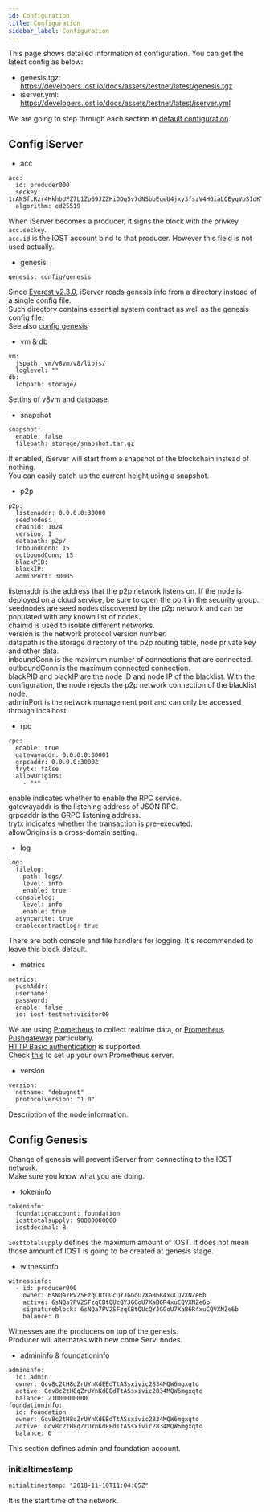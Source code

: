 ```yaml
---
id: Configuration
title: Configuration
sidebar_label: Configuration
---
```


This page shows detailed information of configuration.
You can get the latest config as below:

- genesis.tgz: https://developers.iost.io/docs/assets/testnet/latest/genesis.tgz
- iserver.yml: https://developers.iost.io/docs/assets/testnet/latest/iserver.yml

We are going to step through each section in [default configuration](https://github.com/iost-official/go-iost/tree/master/config).

## Config iServer

- acc

```
acc:
  id: producer000
  seckey: 1rANSfcRzr4HkhbUFZ7L1Zp69JZZHiDDq5v7dNSbbEqeU4jxy3fszV4HGiaLQEyqVpS1dKT9g7zCVRxBVzuiUzB
  algorithm: ed25519
```

When iServer becomes a producer, it signs the block with the privkey `acc.seckey`.   
`acc.id` is the IOST account bind to that producer.
However this field is not used actually.

- genesis

```
genesis: config/genesis
```

Since [Everest v2.3.0](https://github.com/iost-official/go-iost/releases/tag/everest-v2.2.0), iServer reads genesis info from a directory instead of a single config file.   
Such directory contains essential system contract as well as the genesis config file.   
See also [config genesis](#config-genesis)

- vm & db

```
vm:
  jspath: vm/v8vm/v8/libjs/
  loglevel: ""
db:
  ldbpath: storage/
```

Settins of v8vm and database.

- snapshot

```
snapshot:
  enable: false
  filepath: storage/snapshot.tar.gz
```

If enabled, iServer will start from a snapshot of the blockchain instead of nothing.   
You can easily catch up the current height using a snapshot.

- p2p

```
p2p:
  listenaddr: 0.0.0.0:30000
  seednodes:
  chainid: 1024
  version: 1
  datapath: p2p/
  inboundConn: 15
  outboundConn: 15
  blackPID:
  blackIP:
  adminPort: 30005
```

listenaddr is the address that the p2p network listens on. If the node is deployed on a cloud service, be sure to open the port in the security group.  
seednodes are seed nodes discovered by the p2p network and can be populated with any known list of nodes.  
chainid is used to isolate different networks.  
version is the network protocol version number.  
datapath is the storage directory of the p2p routing table, node private key and other data.  
inboundConn is the maximum number of connections that are connected.  
outboundConn is the maximum connected connection.  
blackPID and blackIP are the node ID and node IP of the blacklist. With the configuration, the node rejects the p2p network connection of the blacklist node.  
adminPort is the network management port and can only be accessed through localhost.

- rpc

```
rpc:
  enable: true
  gatewayaddr: 0.0.0.0:30001
  grpcaddr: 0.0.0.0:30002
  trytx: false
  allowOrigins:
    - "*"
```

enable indicates whether to enable the RPC service.  
gatewayaddr is the listening address of JSON RPC.  
grpcaddr is the GRPC listening address.  
trytx indicates whether the transaction is pre-executed.  
allowOrigins is a cross-domain setting.  

- log

```
log:
  filelog:
    path: logs/
    level: info
    enable: true
  consolelog:
    level: info
    enable: true
  asyncwrite: true
  enablecontractlog: true
```

There are both console and file handlers for logging.
It's recommended to leave this block default.

- metrics

```
metrics:
  pushAddr:
  username:
  password:
  enable: false
  id: iost-testnet:visitor00
```

We are using [Prometheus](https://prometheus.io/) to collect realtime data, or [Prometheus Pushgateway](https://github.com/prometheus/pushgateway) particularly.   
[HTTP Basic authentication](https://en.wikipedia.org/wiki/Basic_access_authentication) is supported.   
Check [this](4-running-iost-node/Metrics.md) to set up your own Prometheus server.

- version

```
version:
  netname: "debugnet"
  protocolversion: "1.0"
```

Description of the node information.

## Config Genesis

Change of genesis will prevent iServer from connecting to the IOST network.   
Make sure you know what you are doing.

- tokeninfo

```
tokeninfo:
  foundationaccount: foundation
  iosttotalsupply: 90000000000
  iostdecimal: 8
```

`iosttotalsupply` defines the maximum amount of IOST.
It does not mean those amount of IOST is going to be created at genesis stage.

- witnessinfo

```
witnessinfo:
  - id: producer000
    owner: 6sNQa7PV2SFzqCBtQUcQYJGGoU7XaB6R4xuCQVXNZe6b
    active: 6sNQa7PV2SFzqCBtQUcQYJGGoU7XaB6R4xuCQVXNZe6b
    signatureblock: 6sNQa7PV2SFzqCBtQUcQYJGGoU7XaB6R4xuCQVXNZe6b
    balance: 0
```

Witnesses are the producers on top of the genesis.   
Producer will alternates with new come Servi nodes.

- admininfo & foundationinfo

```
admininfo:
  id: admin
  owner: Gcv8c2tH8qZrUYnKdEEdTtASsxivic2834MQW6mgxqto 
  active: Gcv8c2tH8qZrUYnKdEEdTtASsxivic2834MQW6mgxqto
  balance: 21000000000
foundationinfo:
  id: foundation
  owner: Gcv8c2tH8qZrUYnKdEEdTtASsxivic2834MQW6mgxqto
  active: Gcv8c2tH8qZrUYnKdEEdTtASsxivic2834MQW6mgxqto
  balance: 0
```

This section defines admin and foundation account.

### initialtimestamp

```
nitialtimestamp: "2018-11-10T11:04:05Z"
```

It is the start time of the network.
